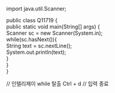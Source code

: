 import java.util.Scanner;  
  
public class Q11719 {  
    public static void main(String[] args) {  
        Scanner sc = new Scanner(System.in);  
        while(sc.hasNext()){  
            String text = sc.nextLine();  
            System.out.println(text);  
        }  
    }  
}


// 인텔리제이 while 탈출 Ctrl + d
// 입력 종료